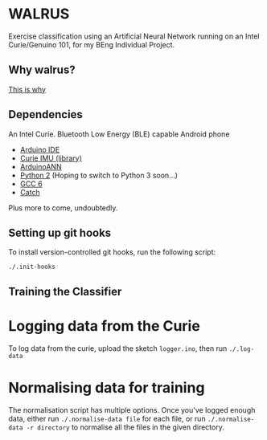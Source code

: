 # WALRUS
Exercise classification using an Artificial Neural Network running on an Intel Curie/Genuino 101, for my BEng Individual Project.

## Why walrus?

[This is why](https://imgur.com/gallery/GUnt3yw)

## Dependencies

An Intel Curie.
Bluetooth Low Energy (BLE) capable Android phone

- [Arduino IDE](https://www.arduino.cc/en/Main/Software)
- [Curie IMU (library)](https://www.arduino.cc/en/Reference/CurieIMU)
- [ArduinoANN](http://robotics.hobbizine.com/arduinoann.zip)
- [Python 2](https://www.python.org/downloads/) (Hoping to switch to Python 3 soon...)
- [GCC 6](https://gcc.gnu.org/gcc-6/)
- [Catch](https://github.com/philsquared/Catch)

Plus more to come, undoubtedly.

## Setting up git hooks

To install version-controlled git hooks, run the following script:

    ./.init-hooks

## Training the Classifier

# Logging data from the Curie

To log data from the curie, upload the sketch `logger.ino`, then run `./.log-data` 

# Normalising data for training

The normalisation script has multiple options. Once you've logged enough data, either run `./.normalise-data file` for each file, or run `./.normalise-data -r directory` to normalise all the files in the given directory.